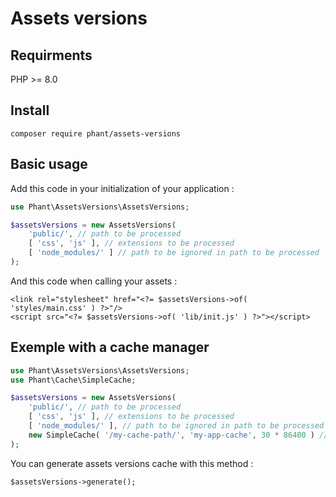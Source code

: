 # Assets versions

## Requirments

PHP >= 8.0


## Install

`composer require phant/assets-versions`


## Basic usage

Add this code in your initialization of your application :

```php
use Phant\AssetsVersions\AssetsVersions;

$assetsVersions = new AssetsVersions(
	'public/', // path to be processed
	[ 'css', 'js' ], // extensions to be processed
	[ 'node_modules/' ] // path to be ignored in path to be processed
);
```

And this code when calling your assets :

```
<link rel="stylesheet" href="<?= $assetsVersions->of( 'styles/main.css' ) ?>"/>
<script src="<?= $assetsVersions->of( 'lib/init.js' ) ?>"></script>
```


## Exemple with a cache manager

```php
use Phant\AssetsVersions\AssetsVersions;
use Phant\Cache\SimpleCache;

$assetsVersions = new AssetsVersions(
	'public/', // path to be processed
	[ 'css', 'js' ], // extensions to be processed
	[ 'node_modules/' ], // path to be ignored in path to be processed
	new SimpleCache( '/my-cache-path/', 'my-app-cache', 30 * 86400 ) // cache adapter
);
```


You can generate assets versions cache with this method :

```
$assetsVersions->generate();
```
